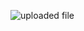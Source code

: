 ![uploaded file](https://upload.wikimedia.org/wikipedia/en/thumb/1/17/Bugs_Bunny.svg/1200px-Bugs_Bunny.svg.png)
